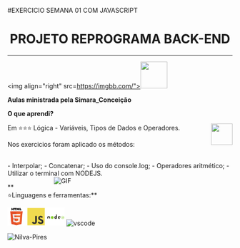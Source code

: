 #EXERCICIO SEMANA 01 COM JAVASCRIPT

<h1 align="center"> PROJETO REPROGRAMA BACK-END</h1>
<hr/>

<img align="right" src=https://imgbb.com/"><img src="https://i.ibb.co/FWdT2pX/08-04-2022-16-25-02-REC.png" width="60" height="60px">
</a><br />
<p align="left"> 
  <b>Aulas ministrada pela Simara_Conceição</b></p>

<p align="left"><b>O que aprendi?</b></p>
Em 
⭐⭐⭐ Lógica - Variáveis, Tipos de Dados e Operadores.
<a href="https://www.linkedin.com/in/nilva-pires/" target="_blank">
  <img align="right" src="https://i.ibb.co/Kx2GSrT/linkedin.png" width="48px" height="48px">
</a><br />


<p align="left"> Nos exercicios foram aplicado os métodos:<br/></p></br>
- Interpolar;
- Concatenar;
- Uso do console.log;
- Operadores aritmético;
- Utilizar o terminal com NODEJS.
 

<img align="right" alt="GIF" src="https://octocat-generator-assets.githubusercontent.com/my-octocat-1615670651576.png" width="400px" />


** ⭐Linguagens e ferramentas:**  

<p align="left">
<img src="https://raw.githubusercontent.com/devicons/devicon/master/icons/html5/html5-original-wordmark.svg" alt="html5" width="40" height="40"/> 

<img src="https://raw.githubusercontent.com/devicons/devicon/master/icons/javascript/javascript-original.svg" alt="javascript" width="40" height="40"/> 

<img src="https://raw.githubusercontent.com/devicons/devicon/master/icons/nodejs/nodejs-original-wordmark.svg" alt="nodejs" width="40" height="40"/> 
 
<img src="https://i.ibb.co/qRxV2fK/download.png" alt="vscode" width="40" height="40"/>

<p align="left"> <img src="https://komarev.com/ghpvc/?username=nilva2020" alt="Nilva-Pires" /></p>
